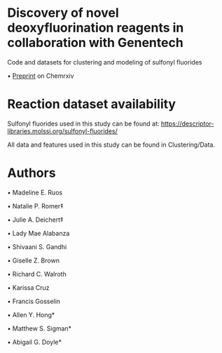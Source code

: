 # Discovery of novel deoxyfluorination reagents in collaboration with Genentech
Code and datasets for clustering and modeling of sulfonyl fluorides 

• [Preprint](https://chemrxiv.org/engage/chemrxiv/article-details/6813c443927d1c2e66942f0f) on Chemrxiv

# Reaction dataset availability
Sulfonyl fluorides used in this study can be found at: https://descriptor-libraries.molssi.org/sulfonyl-fluorides/

All data and features used in this study can be found in Clustering/Data.

# Authors

• Madeline E. Ruos

• Natalie P. Romer‡

• Julie A. Deichert‡

• Lady Mae Alabanza

• Shivaani S. Gandhi

• Giselle Z. Brown

• Richard C. Walroth

• Karissa Cruz

• Francis Gosselin

• Allen Y. Hong*

• Matthew S. Sigman*

• Abigail G. Doyle*
